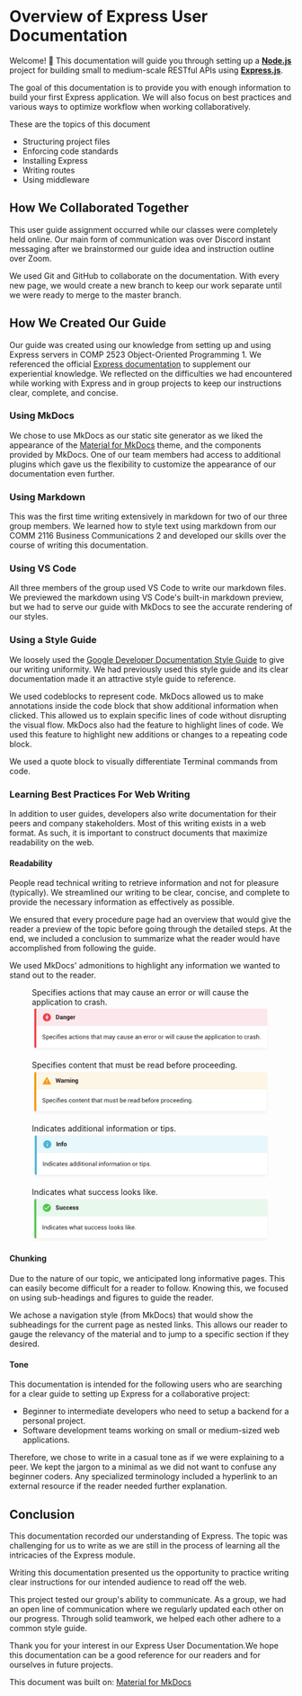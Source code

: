 # Overview of Express User Documentation

Welcome! 👋 This documentation will guide you through setting up a [**Node.js**](https://nodejs.org/) project for building small to medium-scale RESTful APIs using [**Express.js**](https://expressjs.com/).

The goal of this documentation is to provide you with enough information to build your first Express application. We will also focus on best practices and various ways to optimize workflow when working collaboratively.

These are the topics of this document

- Structuring project files
- Enforcing code standards
- Installing Express
- Writing routes
- Using middleware

## How We Collaborated Together

This user guide assignment occurred while our classes were completely held online. Our main form of communication was over Discord instant messaging after we brainstormed our guide idea and instruction outline over Zoom.

We used Git and GitHub to collaborate on the documentation. With every new page, we would create a new branch to keep our work separate until we were ready to merge to the master branch.

## How We Created Our Guide

Our guide was created using our knowledge from setting up and using Express servers in COMP 2523 Object-Oriented Programming 1. We referenced the official [Express documentation](https://expressjs.com/) to supplement our experiential knowledge. We reflected on the difficulties we had encountered while working with Express and in group projects to keep our instructions clear, complete, and concise.

### Using MkDocs

We chose to use MkDocs as our static site generator as we liked the appearance of the [Material for MkDocs](https://github.com/squidfunk/mkdocs-material) theme, and the components provided by MkDocs. One of our team members had access to additional plugins which gave us the flexibility to customize the appearance of our documentation even further.

### Using Markdown

This was the first time writing extensively in markdown for two of our three group members. We learned how to style text using markdown from our COMM 2116 Business Communications 2 and developed our skills over the course of writing this documentation.

### Using VS Code

All three members of the group used VS Code to write our markdown files. We previewed the markdown using VS Code's built-in markdown preview, but we had to serve our guide with MkDocs to see the accurate rendering of our styles.

### Using a Style Guide

We loosely used the [Google Developer Documentation Style Guide](https://developers.google.com/style) to give our writing uniformity. We had previously used this style guide and its clear documentation made it an attractive style guide to reference.

We used codeblocks to represent code. MkDocs allowed us to make annotations inside the code block that show additional information when clicked. This allowed us to explain specific lines of code without disrupting the visual flow. MkDocs also had the feature to highlight lines of code. We used this feature to highlight new additions or changes to a repeating code block.

We used a quote block to visually differentiate Terminal commands from code.

### Learning Best Practices For Web Writing

In addition to user guides, developers also write documentation for their peers and company stakeholders. Most of this writing exists in a web format. As such, it is important to construct documents that maximize readability on the web.

#### Readability

People read technical writing to retrieve information and not for pleasure (typically). We streamlined our writing to be clear, concise, and complete to provide the necessary information as effectively as possible. 

We ensured that every procedure page had an overview that would give the reader a preview of the topic before going through the detailed steps. At the end, we included a conclusion to summarize what the reader would have accomplished from following the guide.

We used MkDocs' admonitions to highlight any information we wanted to stand out to the reader.

<figure>
  <figcaption>Specifies actions that may cause an error or will cause the application to crash.</figcaption>
  <img
  src="docs/pages/images/admonitions/danger.png"
  alt="The danger admonition.">
</figure>

[comment]: <> (<figure>)

[comment]: <> (  <figcaption>Specifies actions that may lead to unexpected behaviour.</figcaption>)

[comment]: <> (  <img)

[comment]: <> (  src="docs/pages/images/admonitions/failure.png")

[comment]: <> (  alt="The failure admonition.">)

[comment]: <> (</figure>)

[comment]: <> (<figure>)

[comment]: <> (  <figcaption>Specifies actions that may cause an error.</figcaption>)

[comment]: <> (  <img)

[comment]: <> (  src="docs/pages/images/admonitions/bug.png")

[comment]: <> (  alt="The bug admonition.">)

[comment]: <> (</figure>)
<figure>
  <figcaption>Specifies content that must be read before proceeding.</figcaption>
  <img
  src="docs/pages/images/admonitions/warning.png"
  alt="The warning admonition.">
</figure>
<figure>
  <figcaption>Indicates additional information or tips.</figcaption>
  <img
  src="docs/pages/images/admonitions/info.png"
  alt="The info admonition.">
</figure>
<figure>
  <figcaption>Indicates what success looks like.</figcaption>
  <img
  src="docs/pages/images/admonitions/success.png"
  alt="The success admonition.">
</figure>

#### Chunking

Due to the nature of our topic, we anticipated long informative pages. This can easily become difficult for a reader to follow. Knowing this, we focused on using sub-headings and figures to guide the reader.

We achose a navigation style (from MkDocs) that would show the subheadings for the current page as nested links. This allows our reader to gauge the relevancy of the material and to jump to a specific section if they desired.

#### Tone

This documentation is intended for the following users who are searching for a clear guide to setting up Express for a collaborative project:

- Beginner to intermediate developers who need to setup a backend for a personal project.
- Software development teams working on small or medium-sized web applications.

Therefore, we chose to write in a casual tone as if we were explaining to a peer. We kept the jargon to a minimal as we did not want to confuse any beginner coders. Any specialized terminology included a hyperlink to an external resource if the reader needed further explanation.

## Conclusion

This documentation recorded our understanding of Express. The topic was challenging for us to write as we are still in the process of learning all the intricacies of the Express module.

Writing this documentation presented us the opportunity to practice writing clear instructions for our intended audience to read off the web.

This project tested our group's ability to communicate. As a group, we had an open line of communication where we regularly updated each other on our progress. Through solid teamwork, we helped each other adhere to a common style guide.

Thank you for your interest in our Express User Documentation.We hope this documentation can be a good reference for our readers and for ourselves in future projects. 



This document was built on: [Material for MkDocs](https://github.com/squidfunk/mkdocs-material)
